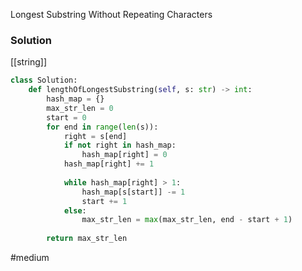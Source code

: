 Longest Substring Without Repeating Characters


### Solution
[[string]]
```python
class Solution:
    def lengthOfLongestSubstring(self, s: str) -> int:
        hash_map = {}
        max_str_len = 0
        start = 0
        for end in range(len(s)):
            right = s[end]
            if not right in hash_map:
                hash_map[right] = 0
            hash_map[right] += 1
            
            while hash_map[right] > 1:
                hash_map[s[start]] -= 1
                start += 1
            else:
                max_str_len = max(max_str_len, end - start + 1)
            
        return max_str_len
```

#medium 